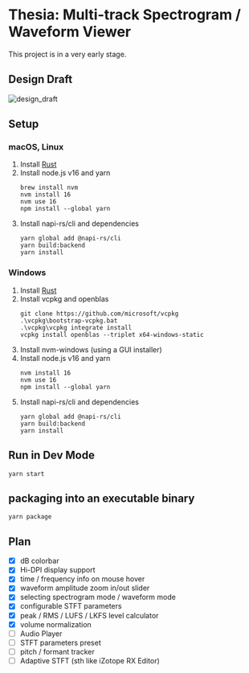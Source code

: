 # Thesia: Multi-track Spectrogram / Waveform Viewer

This project is in a very early stage.

## Design Draft

![design_draft](https://user-images.githubusercontent.com/61383377/102886103-d806b200-4497-11eb-91b2-2e752df089e5.png)

## Setup

### macOS, Linux

1. Install [Rust](https://www.rust-lang.org/tools/install)
2. Install node.js v16 and yarn
   ```
   brew install nvm
   nvm install 16
   nvm use 16
   npm install --global yarn
   ```
3. Install napi-rs/cli and dependencies
   ```
   yarn global add @napi-rs/cli
   yarn build:backend
   yarn install
   ```

### Windows

1. Install [Rust](https://www.rust-lang.org/tools/install)
2. Install vcpkg and openblas
   ```
   git clone https://github.com/microsoft/vcpkg
   .\vcpkg\bootstrap-vcpkg.bat
   .\vcpkg\vcpkg integrate install
   vcpkg install openblas --triplet x64-windows-static
   ```
3. Install nvm-windows (using a GUI installer)
4. Install node.js v16 and yarn
   ```
   nvm install 16
   nvm use 16
   npm install --global yarn
   ```
5. Install napi-rs/cli and dependencies
   ```
   yarn global add @napi-rs/cli
   yarn build:backend
   yarn install
   ```

## Run in Dev Mode

```
yarn start
```

## packaging into an executable binary

```
yarn package
```

## Plan

- [x] dB colorbar
- [x] Hi-DPI display support
- [x] time / frequency info on mouse hover
- [x] waveform amplitude zoom in/out slider
- [x] selecting spectrogram mode / waveform mode
- [x] configurable STFT parameters
- [x] peak / RMS / LUFS / LKFS level calculator
- [x] volume normalization
- [ ] Audio Player
- [ ] STFT parameters preset
- [ ] pitch / formant tracker
- [ ] Adaptive STFT (sth like iZotope RX Editor)
